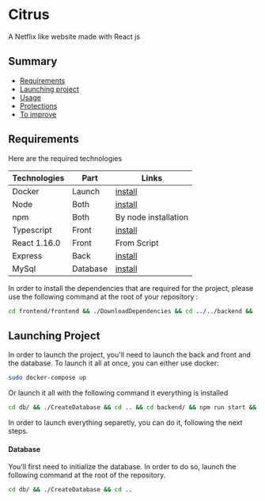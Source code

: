 # Citrus

A Netflix like website made with React js

## Summary

-   [Requirements](#requirements)
-   [Launching project](#launching)
-   [Usage](#usage)
-   [Protections](#protections)
-   [To improve](#To_improve)

## Requirements <a name="requirements"></a>

Here are the required technologies

| Technologies | Part | Links |
|--------------|------|-------|
|Docker        |Launch|[install](https://docs.docker.com/get-docker/)|
|Node          |Both|[install](https://nodejs.org/en/download/)|
|npm           |Both|By node installation|
|Typescript    |Front|[install](https://www.typescriptlang.org/download)|
|React 1.16.0  |Front|From Script|
|Express       |Back   |[install](https://expressjs.com/fr/starter/installing.html)|
|MySql      | Database | [install](https://dev.mysql.com/doc/mysql-installation-excerpt/5.7/en/)|

In order to install the dependencies that are required for the project, please use the following command at the root of your repository :

```bash
cd frontend/frontend && ./DownloadDependencies && cd ../../backend && ./DownloadDependencies && cd ..
```

## Launching Project <a name=“launching”></a>

In order to launch the project, you'll need to launch the back and front and the database.
To launch it all at once, you can either use docker:

```bash
sudo docker-compose up
```

Or launch it all with the following command it everything is installed

```bash
cd db/ && ./CreateDatabase && cd .. && cd backend/ && npm run start && cd ../frontend/frontend && npm run start && cd ../../
```

In order to launch everything separetly, you can do it, following the next steps.

#### Database

You'll first need to initialize the database.
In order to do so, launch the following command at the root of the repository.

```bash
cd db/ && ./CreateDatabase && cd ..
```
